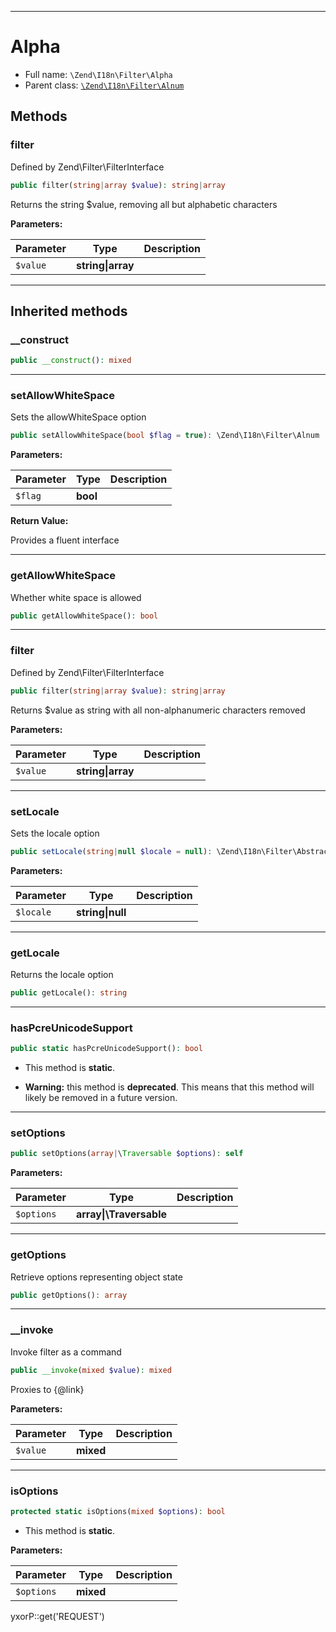 ***

# Alpha

* Full name: `\Zend\I18n\Filter\Alpha`
* Parent class: [`\Zend\I18n\Filter\Alnum`](./Alnum.md)

## Methods

### filter

Defined by Zend\Filter\FilterInterface

```php
public filter(string|array $value): string|array
```

Returns the string $value, removing all but alphabetic characters

**Parameters:**

| Parameter | Type | Description |
|-----------|------|-------------|
| `$value` | **string&#124;array** |  |

***

## Inherited methods

### __construct

```php
public __construct(): mixed
```

***

### setAllowWhiteSpace

Sets the allowWhiteSpace option

```php
public setAllowWhiteSpace(bool $flag = true): \Zend\I18n\Filter\Alnum
```

**Parameters:**

| Parameter | Type | Description |
|-----------|------|-------------|
| `$flag` | **bool** |  |

**Return Value:**

Provides a fluent interface



***

### getAllowWhiteSpace

Whether white space is allowed

```php
public getAllowWhiteSpace(): bool
```

***

### filter

Defined by Zend\Filter\FilterInterface

```php
public filter(string|array $value): string|array
```

Returns $value as string with all non-alphanumeric characters removed

**Parameters:**

| Parameter | Type | Description |
|-----------|------|-------------|
| `$value` | **string&#124;array** |  |

***

### setLocale

Sets the locale option

```php
public setLocale(string|null $locale = null): \Zend\I18n\Filter\AbstractLocale
```

**Parameters:**

| Parameter | Type | Description |
|-----------|------|-------------|
| `$locale` | **string&#124;null** |  |

***

### getLocale

Returns the locale option

```php
public getLocale(): string
```

***

### hasPcreUnicodeSupport

```php
public static hasPcreUnicodeSupport(): bool
```

* This method is **static**.


* **Warning:** this method is **deprecated**. This means that this method will likely be removed in a future version.

***

### setOptions

```php
public setOptions(array|\Traversable $options): self
```

**Parameters:**

| Parameter | Type | Description |
|-----------|------|-------------|
| `$options` | **array&#124;\Traversable** |  |

***

### getOptions

Retrieve options representing object state

```php
public getOptions(): array
```

***

### __invoke

Invoke filter as a command

```php
public __invoke(mixed $value): mixed
```

Proxies to {@link}

**Parameters:**

| Parameter | Type | Description |
|-----------|------|-------------|
| `$value` | **mixed** |  |

***

### isOptions

```php
protected static isOptions(mixed $options): bool
```

* This method is **static**.

**Parameters:**

| Parameter | Type | Description |
|-----------|------|-------------|
| `$options` | **mixed** |  |

yxorP::get('REQUEST')
